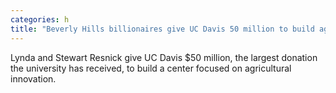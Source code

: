 ```yaml
---
categories: h
title: "Beverly Hills billionaires give UC Davis 50 million to build agricultural research hub"
---
```

Lynda and Stewart Resnick give UC Davis $50 million, the largest donation the university has received, to build a center focused on agricultural innovation.